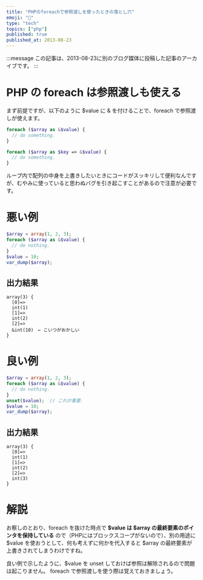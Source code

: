 ```yaml
---
title: "PHPのforeachで参照渡しを使ったときの落とし穴"
emoji: "🐘"
type: "tech"
topics: ["php"]
published: true
published_at: 2013-08-23
---
```


:::message
この記事は、2013-08-23に別のブログ媒体に投稿した記事のアーカイブです。
:::

# PHP の foreach は参照渡しも使える

まず前提ですが、以下のように $value に & を付けることで、foreach で参照渡しが使えます。

```php
foreach ($array as &$value) {
  // do something.
}

foreach ($array as $key => &$value) {
  // do something.
}
```

ループ内で配列の中身を上書きしたいときにコードがスッキリして便利なんですが、むやみに使っていると思わぬバグを引き起こすことがあるので注意が必要です。

# 悪い例

```php
$array = array(1, 2, 3);
foreach ($array as &$value) {
  // do nothing.
}
$value = 10;
var_dump($array);
```

## 出力結果

```
array(3) {
  [0]=>
  int(1)
  [1]=>
  int(2)
  [2]=>
  &int(10)　← こいつがおかしい
}
```

# 良い例

```php
$array = array(1, 2, 3);
foreach ($array as &$value) {
  // do nothing.
}
unset($value);  // これが重要.
$value = 10;
var_dump($array);
```

## 出力結果

```
array(3) {
  [0]=>
  int(1)
  [1]=>
  int(2)
  [2]=>
  int(3)
}
```

# 解説

お察しのとおり、foreach を抜けた時点で **$value は $array の最終要素のポインタを保持している** ので（PHPにはブロックスコープがないので）、別の用途に $value を使おうとして、何も考えずに何かを代入すると $array の最終要素が上書きされてしまうわけですね。

良い例で示したように、$value を unset しておけば参照は解除されるので問題は起こりません。
foreach で参照渡しを使う際は覚えておきましょう。
